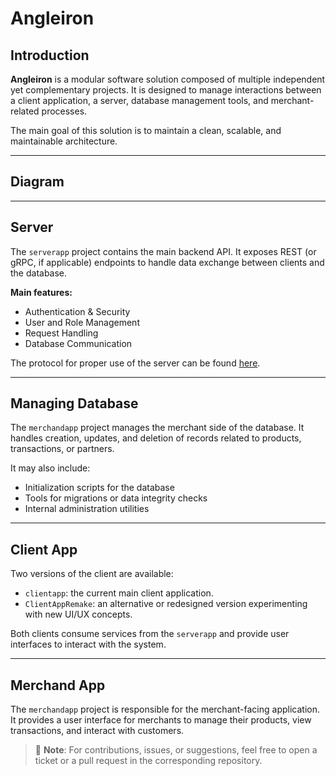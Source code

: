 ﻿# Angleiron

## Introduction

**Angleiron** is a modular software solution composed of multiple independent yet complementary projects. It is designed to manage interactions between a client application, a server, database management tools, and merchant-related processes.

The main goal of this solution is to maintain a clean, scalable, and maintainable architecture.

---

## Diagram

---

## Server

The `serverapp` project contains the main backend API. It exposes REST (or gRPC, if applicable) endpoints to handle data exchange between clients and the database.

**Main features:**
- Authentication & Security
- User and Role Management
- Request Handling
- Database Communication

The protocol for proper use of the server can be found [here](doc/protocol.md).

---
## Managing Database

The `merchandapp` project manages the merchant side of the database. It handles creation, updates, and deletion of records related to products, transactions, or partners.

It may also include:
- Initialization scripts for the database
- Tools for migrations or data integrity checks
- Internal administration utilities

---

## Client App

Two versions of the client are available:

- `clientapp`: the current main client application.
- `ClientAppRemake`: an alternative or redesigned version experimenting with new UI/UX concepts.

Both clients consume services from the `serverapp` and provide user interfaces to interact with the system.

---

## Merchand App

The `merchandapp` project is responsible for the merchant-facing application. It provides a user interface for merchants to manage their products, view transactions, and interact with customers.


> 📌 **Note**: For contributions, issues, or suggestions, feel free to open a ticket or a pull request in the corresponding repository.
